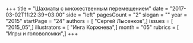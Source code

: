 +++
title = "Шахматы с множественным перемещением"
date = "2017-03-02T11:22:39+03:00"
side = "left"
pagesCount = "2"
slogan = ""
year = "2015"
startPage = "24"
authors = [ "Сергей Лысенков",]
issues = [ "2015_05",]
illustrators = [ "Инга Коржнева",]
month = "05"
rubrics = [ "Игры и головоломки",]
+++
